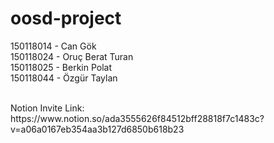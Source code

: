 # oosd-project
150118014 - Can Gök<br/>
150118024 - Oruç Berat Turan<br/>
150118025 - Berkin Polat<br/>
150118044 - Özgür Taylan<br/>

<br/>
Notion Invite Link: https://www.notion.so/ada3555626f84512bff28818f7c1483c?v=a06a0167eb354aa3b127d6850b618b23
